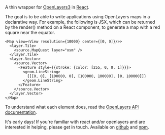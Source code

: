 A thin wrapper for [OpenLayers3](http://openlayers.org/) in [React](https://facebook.github.io/react/).

The goal is to be able to write applications using OpenLayers maps in a declarative way. For example, the following is JSX, which can be returned by the render() method on a React component, to generate a map with a red square near the equator.

    <Map view=<View resolution={10000} center={[0, 0]}/>>
      <layer.Tile>
        <source.MapQuest layer="osm" />
      </layer.Tile>
      <layer.Vector>
        <source.Vector>
          <Feature style={{stroke: {color: [255, 0, 0, 1]}}}>
            <geom.LineString>
              {[[0, 0], [100000, 0], [100000, 100000], [0, 100000]]}
            </geom.LineString>
          </Feature>
        </source.Vector>
      </layer.Vector>
    </Map>

To understand what each element does, read the [OpenLayers API documentation](http://openlayers.org/en/v3.11.2/apidoc/).

It's early days! If you're familiar with react and/or openlayers and are interested in helping, please get in touch. Available on [github](https://github.com/richardhills/ol-react) and [npm](https://www.npmjs.com/package/ol-react).